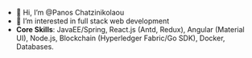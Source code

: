 - 👋 Hi, I’m @Panos Chatzinikolaou
- 👀 I’m interested in full stack web development
- **Core Skills**: JavaEE/Spring, React.js (Antd, Redux), Angular (Material UI), Node.js, Blockchain (Hyperledger Fabric/Go SDK), Docker, Databases.

<!---
panoschatzinikolaou/panoschatzinikolaou is a ✨ special ✨ repository because its `README.md` (this file) appears on your GitHub profile.
You can click the Preview link to take a look at your changes.
--->
